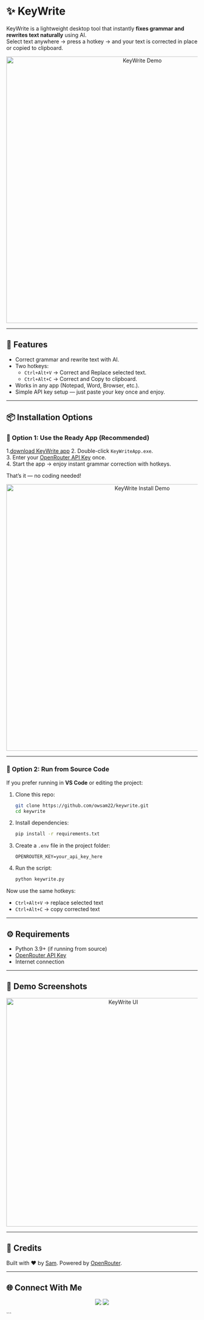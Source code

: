 
# ✨ KeyWrite

KeyWrite is a lightweight desktop tool that instantly **fixes grammar and rewrites text naturally** using AI.  
Select text anywhere → press a hotkey → and your text is corrected in place or copied to clipboard.  

<p align="center">
  <img src="https://media.giphy.com/media/v1.Y2lkPTc5MGI3NjExbWd5Z21wM3U0bWF2ZXFpZThzY3VrdXU4N3dsY3RzM3liYzBxNTFjeCZlcD12MV9pbnRlcm5hbF9naWZfYnlfaWQmY3Q9Zw/demo.gif" width="700" alt="KeyWrite Demo"/>
</p>

---

## 🚀 Features
- Correct grammar and rewrite text with AI.
- Two hotkeys:
  - `Ctrl+Alt+V` → Correct and Replace selected text.  
  - `Ctrl+Alt+C` → Correct and Copy to clipboard.  
- Works in any app (Notepad, Word, Browser, etc.).
- Simple API key setup — just paste your key once and enjoy.

---

## 📦 Installation Options

### 🔹 Option 1: Use the Ready App (Recommended)
1.[download KeyWrite app](https://github.com/user-attachments/files/22233100/app.zip)
2. Double-click `KeyWriteApp.exe`.  
3. Enter your [OpenRouter API Key](https://openrouter.ai/keys) once.  
4. Start the app → enjoy instant grammar correction with hotkeys.  

That’s it — no coding needed!

<p align="center">
  <img src="https://media.giphy.com/media/v1.Y2lkPTc5MGI3NjExYTh3ZG8zaHN5M3N4dXNxN3FvZW9mcmNwYXcyd2dqNm9xeHQzaTd2ayZlcD12MV9pbnRlcm5hbF9naWZfYnlfaWQmY3Q9Zw/demo-install.gif" width="700" alt="KeyWrite Install Demo"/>
</p>

---

### 🔹 Option 2: Run from Source Code
If you prefer running in **VS Code** or editing the project:  

1. Clone this repo:
   ```bash
   git clone https://github.com/owsam22/keywrite.git
   cd keywrite


2. Install dependencies:

   ```bash
   pip install -r requirements.txt
   ```

3. Create a `.env` file in the project folder:

   ```
   OPENROUTER_KEY=your_api_key_here
   ```

4. Run the script:

   ```bash
   python keywrite.py
   ```

Now use the same hotkeys:

* `Ctrl+Alt+V` → replace selected text
* `Ctrl+Alt+C` → copy corrected text

---

## ⚙️ Requirements

* Python 3.9+ (if running from source)
* [OpenRouter API Key](https://openrouter.ai/keys)
* Internet connection

---

## 📸 Demo Screenshots

<p align="center">
  <img src="assets/ui.png" width="600" alt="KeyWrite UI"/>
</p>

---

## 🙌 Credits

Built with ❤️ by [Sam](https://github.com/owsam22).
Powered by [OpenRouter](https://openrouter.ai/).

---

## 🌐 Connect With Me

<p align="center">
  <a href="https://github.com/owsam22"><img src="https://img.shields.io/badge/GitHub-181717?style=for-the-badge&logo=github&logoColor=white"/></a>
  <a href="https://www.linkedin.com/in/samarpan22/"><img src="https://img.shields.io/badge/LinkedIn-0A66C2?style=for-the-badge&logo=linkedin&logoColor=white"/></a>
</p>
```



